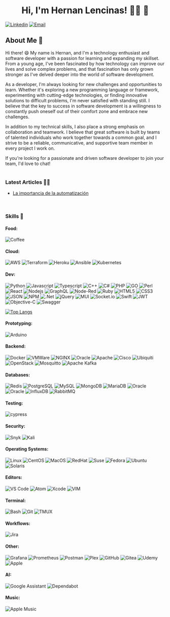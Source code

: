 <h1 align="center">Hi, I'm Hernan Lencinas! 👨‍💻 🚀</h1>

[![Linkedin](https://img.shields.io/badge/-LinkedIn-blue?style=flat&logo=Linkedin&logoColor=white&link=https://www.linkedin.com/in/hernan-lencinas-222816192/)](https://www.linkedin.com/in/hernan-lencinas-222816192/)
[![Email](https://img.shields.io/badge/-Email-c14438?style=flat&logo=Gmail&logoColor=white&link=mailto:mail@brennanbrown.ca)](mailto:lencinas.hernan@gmail.com)

## About Me :wave:

Hi there! :smile: My name is Hernan, and I'm a technology enthusiast and software developer with a passion for learning and expanding my skillset. From a young age, I've been fascinated by how technology can improve our lives and solve complex problems, and that fascination has only grown stronger as I've delved deeper into the world of software development.

As a developer, I'm always looking for new challenges and opportunities to learn. Whether it's exploring a new programming language or framework, experimenting with cutting-edge technologies, or finding innovative solutions to difficult problems, I'm never satisfied with standing still. I believe that the key to success in software development is a willingness to constantly push oneself out of their comfort zone and embrace new challenges.

In addition to my technical skills, I also place a strong emphasis on collaboration and teamwork. I believe that great software is built by teams of talented individuals who work together towards a common goal, and I strive to be a reliable, communicative, and supportive team member in every project I work on.

If you're looking for a passionate and driven software developer to join your team, I'd love to chat!
<br><br>

### Latest Articles 👨‍💻

- [La importancia de la automatización](https://github.com/HernanLencinas/HernanLencinas/blob/main/la_importancia_de_la_automatizacion.md)
<br>

### Skills 🏅

#### Food: 

![Coffee](https://img.shields.io/badge/Coffee-ffdd00?style=for-the-badge&logo=buy-me-a-coffee&logoColor=black)
#### Cloud: 

![AWS](https://img.shields.io/badge/Amazon_AWS-232F3E?style=for-the-badge&logo=amazon-aws&logoColor=white)
![Terraform](https://img.shields.io/badge/Terraform-7B42BC?style=for-the-badge&logo=terraform&logoColor=white)
![Heroku](https://img.shields.io/badge/Heroku-430098?style=for-the-badge&logo=heroku&logoColor=white)
![Ansible](https://img.shields.io/badge/Ansible-000000?style=for-the-badge&logo=ansible&logoColor=white)
![Kubernetes](https://img.shields.io/badge/kubernetes-326ce5.svg?&style=for-the-badge&logo=kubernetes&logoColor=white)

#### Dev: 

![Python](https://img.shields.io/badge/Python-3776AB?style=for-the-badge&logo=python&logoColor=white)
![Javascript](https://img.shields.io/badge/JavaScript-323330?style=for-the-badge&logo=javascript&logoColor=F7DF1E)
![Typescript](https://img.shields.io/badge/TypeScript-007ACC?style=for-the-badge&logo=typescript&logoColor=white)
![C++](https://img.shields.io/badge/C%2B%2B-00599C?style=for-the-badge&logo=c%2B%2B&logoColor=white)
![C#](https://img.shields.io/badge/c%23-%23239120.svg?style=for-the-badge&logo=c-sharp&logoColor=white)
![PHP](https://img.shields.io/badge/PHP-777BB4?style=for-the-badge&logo=php&logoColor=white)
![GO](https://img.shields.io/badge/Golang-00ADD8?style=for-the-badge&logo=go&logoColor=white)
![Perl](https://img.shields.io/badge/Perl-39457E?style=for-the-badge&logo=perl&logoColor=white)
![React](https://img.shields.io/badge/React-20232A?style=for-the-badge&logo=react&logoColor=61DAFB)
![Nodejs](https://img.shields.io/badge/Node.js-339933?style=for-the-badge&logo=nodedotjs&logoColor=white)
![GraphQL](https://img.shields.io/badge/GraphQl-E10098?style=for-the-badge&logo=graphql&logoColor=white)
![Node-Red](https://img.shields.io/badge/Node--Red-8F0000?style=for-the-badge&logo=nodered&logoColor=white)
![Ruby](https://img.shields.io/badge/ruby-%23CC342D.svg?style=for-the-badge&logo=ruby&logoColor=white)
![HTML5](https://img.shields.io/badge/HTML5-E34F26?style=for-the-badge&logo=html5&logoColor=white)
![CSS3](https://img.shields.io/badge/css3-%231572B6.svg?style=for-the-badge&logo=css3&logoColor=white)
![JSON](https://img.shields.io/badge/json-5E5C5C?style=for-the-badge&logo=json&logoColor=white)
![NPM](https://img.shields.io/badge/NPM-%23CB3837.svg?style=for-the-badge&logo=npm&logoColor=white)
![.Net](https://img.shields.io/badge/.NET-5C2D91?style=for-the-badge&logo=.net&logoColor=white)
![jQuery](https://img.shields.io/badge/jquery-%230769AD.svg?style=for-the-badge&logo=jquery&logoColor=white)
![MUI](https://img.shields.io/badge/MUI-%230081CB.svg?style=for-the-badge&logo=mui&logoColor=white)
![Socket.io](https://img.shields.io/badge/Socket.io-black?style=for-the-badge&logo=socket.io&badgeColor=010101)
![Swift](https://img.shields.io/badge/swift-F54A2A?style=for-the-badge&logo=swift&logoColor=white)
![JWT](https://img.shields.io/badge/JWT-black?style=for-the-badge&logo=JSON%20web%20tokens)
![Objective-C](https://img.shields.io/badge/OBJECTIVE--C-%233A95E3.svg?style=for-the-badge&logo=apple&logoColor=white)
![Swagger](https://img.shields.io/badge/-Swagger-%23Clojure?style=for-the-badge&logo=swagger&logoColor=white)

[![Top Langs](https://github-readme-stats.vercel.app/api/top-langs/?username=hernanlencinas&hide_progress=true)](https://github.com/hernanlencinas/github-readme-stats)

<!-- [![Top Langs](https://github-readme-stats.vercel.app/api/top-langs/?username=hernanlencinas&langs_count=8)](https://github.com/hernanlencinas/github-readme-stats) -->

#### Prototyping: 

![Arduino](https://img.shields.io/badge/Arduino-00979D?style=for-the-badge&logo=Arduino&logoColor=white)


#### Backend: 

![Docker](https://img.shields.io/badge/Docker-2CA5E0?style=for-the-badge&logo=docker&logoColor=white)
![VMWare](https://img.shields.io/badge/VMware-231f20?style=for-the-badge&logo=VMware&logoColor=white)
![NGINX](https://img.shields.io/badge/Nginx-009639?style=for-the-badge&logo=nginx&logoColor=white)
![Oracle](https://img.shields.io/badge/Oracle%20ExaLogic-F80000?style=for-the-badge&logo=Oracle&logoColor=white)
![Apache](https://img.shields.io/badge/apache-%23D42029.svg?style=for-the-badge&logo=apache&logoColor=white)
![Cisco](https://img.shields.io/badge/cisco-%23049fd9.svg?style=for-the-badge&logo=cisco&logoColor=black)
![Ubiquiti](https://img.shields.io/badge/ubiquiti-%230559C9.svg?style=for-the-badge&logo=ubiquiti&logoColor=white)
![OpenStack](https://img.shields.io/badge/Openstack-%23f01742.svg?style=for-the-badge&logo=openstack&logoColor=white)
![Mosquitto](https://img.shields.io/badge/mosquitto-%233C5280.svg?style=for-the-badge&logo=eclipsemosquitto&logoColor=white)
![Apache Kafka](https://img.shields.io/badge/Apache%20Kafka-000?style=for-the-badge&logo=apachekafka)

#### Databases: 

![Redis](https://img.shields.io/badge/redis-%23DD0031.svg?&style=for-the-badge&logo=redis&logoColor=white)
![PostgreSQL](https://img.shields.io/badge/PostgreSQL-316192?style=for-the-badge&logo=postgresql&logoColor=white)
![MySQL](https://img.shields.io/badge/MySQL-00000F?style=for-the-badge&logo=mysql&logoColor=white)
![MongoDB](https://img.shields.io/badge/MongoDB-4EA94B?style=for-the-badge&logo=mongodb&logoColor=white)
![MariaDB](https://img.shields.io/badge/MariaDB-003545?style=for-the-badge&logo=mariadb&logoColor=white)
![Oracle](https://img.shields.io/badge/Oracle%20Database-F80000?style=for-the-badge&logo=Oracle&logoColor=white)
![Oracle](https://img.shields.io/badge/Oracle%20Exadata-F80000?style=for-the-badge&logo=Oracle&logoColor=white)
![InfluxDB](https://img.shields.io/badge/InfluxDB-22ADF6?style=for-the-badge&logo=InfluxDB&logoColor=white)
![RabbitMQ](https://img.shields.io/badge/rabbitmq-%23FF6600.svg?&style=for-the-badge&logo=rabbitmq&logoColor=white)

#### Testing:

![cypress](https://img.shields.io/badge/-cypress-%23E5E5E5?style=for-the-badge&logo=cypress&logoColor=058a5e)
#### Security:

![Snyk](https://img.shields.io/badge/Snyk-4C4A73?style=for-the-badge&logo=snyk&logoColor=white)
![Kali](https://img.shields.io/badge/Kali-268BEE?style=for-the-badge&logo=kalilinux&logoColor=white)

#### Operating Systems:

![Linux](https://img.shields.io/badge/Linux-FCC624?style=for-the-badge&logo=linux&logoColor=black)
![CentOS](https://img.shields.io/badge/Cent%20OS-262577?style=for-the-badge&logo=CentOS&logoColor=white)
![MacOS](https://img.shields.io/badge/mac%20os-000000?style=for-the-badge&logo=apple&logoColor=white)
![RedHat](https://img.shields.io/badge/Red%20Hat-EE0000?style=for-the-badge&logo=redhat&logoColor=white)
![Suse](https://img.shields.io/badge/SUSE-0C322C?style=for-the-badge&logo=SUSE&logoColor=white)
![Fedora](https://img.shields.io/badge/Fedora-294172?style=for-the-badge&logo=fedora&logoColor=white)
![Ubuntu](https://img.shields.io/badge/Ubuntu-E95420?style=for-the-badge&logo=ubuntu&logoColor=white)
![Solaris](https://img.shields.io/badge/Solaris-F80000?style=for-the-badge&logo=oracle&logoColor=white)

#### Editors:

![VS Code](https://img.shields.io/badge/VSCode-0078D4?style=for-the-badge&logo=visual%20studio%20code&logoColor=white)
![Atom](https://img.shields.io/badge/Atom-%2366595C.svg?style=for-the-badge&logo=atom&logoColor=white)
![Xcode](https://img.shields.io/badge/Xcode-007ACC?style=for-the-badge&logo=Xcode&logoColor=white)
![VIM](https://img.shields.io/badge/VIM-%2311AB00.svg?&style=for-the-badge&logo=vim&logoColor=white)

#### Terminal:

![Bash](https://img.shields.io/badge/GNU%20Bash-4EAA25?style=for-the-badge&logo=GNU%20Bash&logoColor=white)
![Git](https://img.shields.io/badge/GIT-E44C30?style=for-the-badge&logo=git&logoColor=white)
![TMUX](https://img.shields.io/badge/tmux-1BB91F?style=for-the-badge&logo=tmux&logoColor=white)

#### Workflows:

![Jira](https://img.shields.io/badge/Jira-0052CC?style=for-the-badge&logo=Jira&logoColor=white)

#### Other:

![Grafana](https://img.shields.io/badge/grafana-%23F46800.svg?style=for-the-badge&logo=grafana&logoColor=white)
![Prometheus](https://img.shields.io/badge/Prometheus-E6522C?style=for-the-badge&logo=Prometheus&logoColor=white)
![Postman](https://img.shields.io/badge/Postman-FF6C37?style=for-the-badge&logo=postman&logoColor=white)
![Plex](https://img.shields.io/badge/plex-%23E5A00D.svg?style=for-the-badge&logo=plex&logoColor=white)
![GitHub](https://img.shields.io/badge/github-%23121011.svg?style=for-the-badge&logo=github&logoColor=white)
![Gitea](https://img.shields.io/badge/Gitea-34495E?style=for-the-badge&logo=gitea&logoColor=5D9425)
![Udemy](https://img.shields.io/badge/Udemy-A435F0?style=for-the-badge&logo=Udemy&logoColor=white)
![Apple](https://img.shields.io/badge/Apple-%23000000.svg?style=for-the-badge&logo=apple&logoColor=white)

#### AI:

![Google Assistant](https://img.shields.io/badge/google%20assistant-4285F4?style=for-the-badge&logo=google%20assistant&logoColor=white)
![Dependabot](https://img.shields.io/badge/dependabot-025E8C?style=for-the-badge&logo=dependabot&logoColor=white)

#### Music:

![Apple Music](https://img.shields.io/badge/Apple_Music-9933CC?style=for-the-badge&logo=apple-music&logoColor=white)

<!-- ![RHCS](https://images.credly.com/size/220x220/images/572de0ba-2c59-4816-a59d-b0e1687e45ee/image.png)
![RHCS](https://images.credly.com/size/220x220/images/b6cf67d4-0533-495b-acfe-9d08bb50bef1/image.png)
![RHCS]() -->

<!--More badges: https://github.com/badges/shields/blob/master/doc/logos.md -->
